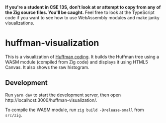 **If you're a student in CSE 13S, don't look at or attempt to copy from any of the Zig source files. You'll be caught.** Feel free to look at the TypeScript code if you want to see how to use WebAssembly modules and make janky visualizations.

huffman-visualization
=====================

This is a visualization of [Huffman coding](https://en.wikipedia.org/wiki/Huffman_coding). It builds the Huffman tree using a WASM module (compiled from Zig code) and displays it using HTML5 Canvas. It also shows the raw histogram.

## Development

Run `yarn dev` to start the development server, then open http://localhost:3000/huffman-visualization/.

To compile the WASM module, run `zig build -Drelease-small` from `src/zig`.
